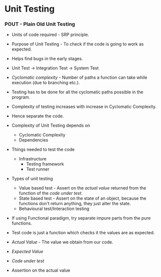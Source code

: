 # Unit Testing

### POUT - Plain Old Unit Testing

* Units of code required - SRP principle.
* Purpose of Unit Testing - To check if the code is going to work as expected.
* Helps find bugs in the early stages.
* Unit Test -> Integration Test -> System Test
* *Cyclomatic complexity* - Number of paths a function can take while execution (due to branching etc.).
* Testing has to be done for all the cyclomatic paths possible in the program.
* Complexity of testing increases with increase in Cyclomatic Complexity. 
* Hence separate the code.

* Complexity of Unit Testing depends on
  * Cyclomatic Complexity
  * Dependencies

* Things needed to test the code
  * Infrastructure
    * Testing framework
    * Test runner

* Types of unit testing
  * Value based test - Assert on the *actual value* returned from the function of the *code under test*.
  * State based test - Assert on the state of an object, because the functions don't return anything, they just alter the state.
  * Behavioural test/Interaction testing

* If using Functional paradigm, try separate impure parts from the pure functions.
* Test code is just a function which checks it the values are as expected.
* *Actual Value* - The value we obtain from our code.
* *Expected Value*
* *Code under test*
* Assertion on the actual value